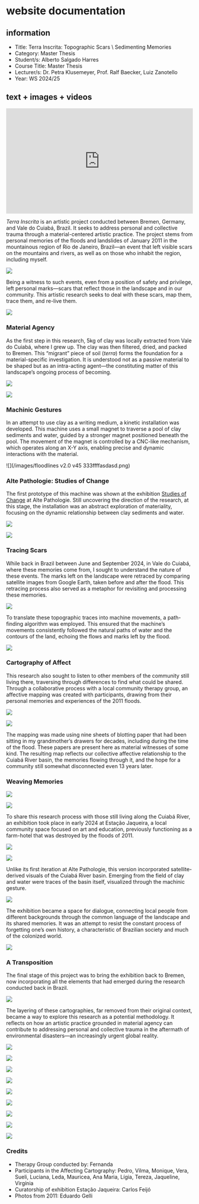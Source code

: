 # website documentation

## information    

- Title: Terra Inscrita: Topographic Scars \ Sedimenting Memories    
- Category: Master Thesis    
- Student/s: Alberto Salgado Harres
- Course Title: Master Thesis
- Lecturer/s: Dr. Petra Klusemeyer, Prof. Ralf Baecker, Luiz Zanotello
- Year: WS 2024/25

## text + images + videos 

<div style="padding:56.25% 0 0 0;position:relative;"><iframe src="https://player.vimeo.com/video/1038697430?badge=0&amp;autopause=0&amp;player_id=0&amp;app_id=58479" frameborder="0" allow="autoplay; fullscreen; picture-in-picture; clipboard-write; encrypted-media" style="position:absolute;top:0;left:0;width:100%;height:100%;" title="Terra Inscrita - Topographic Scars \ Sedimenting Memories"></iframe></div><script src="https://player.vimeo.com/api/player.js"></script>

_Terra Inscrita_ is an artistic project conducted between Bremen, Germany, and Vale do Cuiabá, Brazil. It seeks to address personal and collective trauma through a material-centered artistic practice. The project stems from personal memories of the floods and landslides of January 2011 in the mountainous region of Rio de Janeiro, Brazil—an event that left visible scars on the mountains and rivers, as well as on those who inhabit the region, including myself.

![](/images/Photo_2011_1.jpg)

Being a witness to such events, even from a position of safety and privilege, left personal marks—scars that reflect those in the landscape and in our community. This artistic research seeks to deal with these scars, map them, trace them, and re-live them.

![](/images/Photo_2011_2.jpg)

### Material Agency

As the first step in this research, 5kg of clay was locally extracted from Vale do Cuiabá, where I grew up. The clay was then filtered, dried, and packed to Bremen. This “migrant” piece of soil (_terra_) forms the foundation for a material-specific investigation. It is understood not as a passive material to be shaped but as an intra-acting agent—the constituting matter of this landscape’s ongoing process of becoming.

![](/images/materilssssssss.png)  

![](/images/materilsssss.png)

### Machinic Gestures

In an attempt to use clay as a writing medium, a kinetic installation was developed. This machine uses a small magnet to traverse a pool of clay sediments and water, guided by a stronger magnet positioned beneath the pool. The movement of the magnet is controlled by a CNC-like mechanism, which operates along an X-Y axis, enabling precise and dynamic interactions with the material.

![](/images/floodlines v2.0 v45 333ffffasdasd.png)

### Alte Pathologie: Studies of Change

The first prototype of this machine was shown at the exhibition [Studies of Change](https://www.hfk-bremen.de/de/pressemitteilungen/hfk-ausstellung-in-der-alten-pathologie/83#:~:text=Die%20Ausstellung%20%E2%80%9EStudies%20of%20Change,sozialen%2C%20%C3%B6kologischen%20und%20politischen%20Fragestellungen.) at Alte Pathologie. Still uncovering the direction of the research, at this stage, the installation was an abstract exploration of materiality, focusing on the dynamic relationship between clay sediments and water.

![](/images/IMG_1926_edited.png)  

![](/images/gif_alte_pathologie.gif)

### Tracing Scars

While back in Brazil between June and September 2024, in Vale do Cuiabá, where these memories come from, I sought to understand the nature of these events. The marks left on the landscape were retraced by comparing satellite images from Google Earth, taken before and after the flood. This retracing process also served as a metaphor for revisiting and processing these memories.

![](/images/google_earth_pro.gif)

To translate these topographic traces into machine movements, a path-finding algorithm was employed. This ensured that the machine’s movements consistently followed the natural paths of water and the contours of the land, echoing the flows and marks left by the flood.

![](/images/screenshot.png)

### Cartography of Affect

This research also sought to listen to other members of the community still living there, traversing through differences to find what could be shared. Through a collaborative process with a local community therapy group, an affective mapping was created with participants, drawing from their personal memories and experiences of the 2011 floods.

![](/images/IMG_20240827_092644.jpg)  

![](/images/IMG_20240827_145736_2.jpg)

The mapping was made using nine sheets of blotting paper that had been sitting in my grandmother’s drawers for decades, including during the time of the flood. These papers are present here as material witnesses of some kind. The resulting map reflects our collective affective relationship to the Cuiabá River basin, the memories flowing through it, and the hope for a community still somewhat disconnected even 13 years later.

### Weaving Memories

![](/images/Terra_Inscrita-000023.jpg)  

![](/images/QJ3A3966.jpg)

To share this research process with those still living along the Cuiabá River, an exhibition took place in early 2024 at Estação Jaqueira, a local community space focused on art and education, previously functioning as a farm-hotel that was destroyed by the floods of 2011.

![](/images/Terra_Inscrita-000084.jpg)  

![](/images/Osimo_Treaty_1.jpg)

Unlike its first iteration at Alte Pathologie, this version incorporated satellite-derived visuals of the Cuiabá River basin. Emerging from the field of clay and water were traces of the basin itself, visualized through the machinic gesture.

![](/images/QJ3A3905.jpg)

The exhibition became a space for dialogue, connecting local people from different backgrounds through the common language of the landscape and its shared memories. It was an attempt to resist the constant process of forgetting one’s own history, a characteristic of Brazilian society and much of the colonized world.

![](/images/WhatsApp_Image_2024_09_01.png)

### A Transposition

The final stage of this project was to bring the exhibition back to Bremen, now incorporating all the elements that had emerged during the research conducted back in Brazil.

![](/images/P1100275.jpg)

The layering of these cartographies, far removed from their original context, became a way to explore this research as a potential methodology. It reflects on how an artistic practice grounded in material agency can contribute to addressing personal and collective trauma in the aftermath of environmental disasters—an increasingly urgent global reality.

![](/images/P1133428.jpg)  

![](/images/P1133290.jpg)  

![](/images/P1133435.jpg)  

![](/images/P1100388.jpg)  

![](/images/P1100302.jpg)  

![](/images/P1100394.jpg)  

![](/images/P1100283.jpg)  

![](/images/P1100285.jpg)  

![](/images/P1100299.jpg)

### Credits

- Therapy Group conducted by: Fernanda
- Participants in the Affecting Cartography: Pedro, Vilma, Monique, Vera, Sueli, Luciana, Leda, Mauricea, Ana Maria, Lígia, Tereza, Jaqueline, Virgínia
- Curatorship of exhibition Estação Jaqueira: Carlos Feijó
- Photos from 2011: Eduardo Gelli